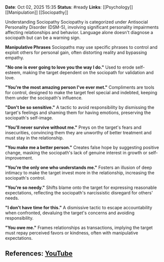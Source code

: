 **Date**: Oct 02, 2025 15:35
**Status**: #ready 
**Links**: [[Psychology]] [[Manipulation]] [[Sociopathy]]

Understanding Sociopathy
Sociopathy is categorized under Antisocial Personality Disorder (DSM-5), involving significant personality impairments affecting relationships and behavior. Language alone doesn't diagnose a sociopath but can be a warning sign.

**Manipulative Phrases**
Sociopaths may use specific phrases to control and exploit others for personal gain, often distorting reality and bypassing empathy.

**"No one is ever going to love you the way I do."**
Used to erode self-esteem, making the target dependent on the sociopath for validation and love.

**"You're the most amazing person I've ever met."**
Compliments are tools for control, designed to make the target feel special and indebted, keeping them under the sociopath's influence.

**"Don't be so sensitive."**
A tactic to avoid responsibility by dismissing the target's feelings and shaming them for having emotions, preserving the sociopath's self-image.

**"You'll never survive without me."**
Preys on the target's fears and insecurities, convincing them they are unworthy of better treatment and must stay in the relationship.

**"You make me a better person."**
Creates false hope by suggesting positive change, masking the sociopath's lack of genuine interest in growth or self-improvement.

**"You're the only one who understands me."**
Fosters an illusion of deep intimacy to make the target invest more in the relationship, increasing the sociopath's control.

**"You're so needy."**
Shifts blame onto the target for expressing reasonable expectations, reflecting the sociopath's narcissistic disregard for others' needs.

**"I don't have time for this."**
A dismissive tactic to escape accountability when confronted, devaluing the target's concerns and avoiding responsibility.

**"You owe me."**
Frames relationships as transactions, implying the target must repay perceived favors or kindness, often with manipulative expectations.

## References: [YouTube](https://www.youtube.com/watch?v=vrzHFz171Ao)
